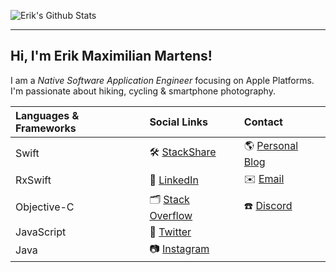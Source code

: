 ![Erik's Github Stats](https://github-readme-stats.vercel.app/api?username=erikmartens&theme=dracula&show_icons=true&count_private=true)

---

## Hi, I'm Erik Maximilian Martens!

I am a _Native Software Application Engineer_ focusing on Apple Platforms. I'm passionate about hiking, cycling & smartphone photography.

| Languages & Frameworks | Social Links | Contact |
|:--|:--|:--|
| Swift | 🛠 [StackShare](https://stackshare.io/erikmartens) | 🌎 [Personal Blog](https://erikmartens.weebly.com/) |
| RxSwift | 💼 [LinkedIn](https://www.linkedin.com/in/erik-maximilian-martens/) | ✉️ [Email](mailto:erikmartens.dev@icloud.com) |
| Objective-C | 🗂 [Stack Overflow](https://stackoverflow.com/users/7270113/erik-m-martens) | ☎️ [Discord](https://discord.gg/swNfqge) |
| JavaScript | 🦜 [Twitter](https://twitter.com/erik_m_martens) | |
| Java | 📷 [Instagram](https://www.instagram.com/erik_maximilian_martens/) | |
